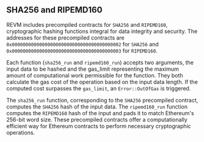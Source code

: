 ## SHA256 and RIPEMD160

REVM includes precompiled contracts for `SHA256` and `RIPEMD160`, cryptographic hashing functions integral for data integrity and security. The addresses for these precompiled contracts are `0x0000000000000000000000000000000000000002` for `SHA256` and `0x0000000000000000000000000000000000000003` for `RIPEMD160`.

Each function (`sha256_run` and `ripemd160_run`) accepts two arguments, the input data to be hashed and the gas_limit representing the maximum amount of computational work permissible for the function. They both calculate the gas cost of the operation based on the input data length. If the computed cost surpasses the `gas_limit`, an `Error::OutOfGas` is triggered.

The `sha256_run` function, corresponding to the `SHA256` precompiled contract, computes the `SHA256` hash of the input data. The `ripemd160_run` function computes the `RIPEMD160` hash of the input and pads it to match Ethereum's 256-bit word size. These precompiled contracts offer a computationally efficient way for Ethereum contracts to perform necessary cryptographic operations.
